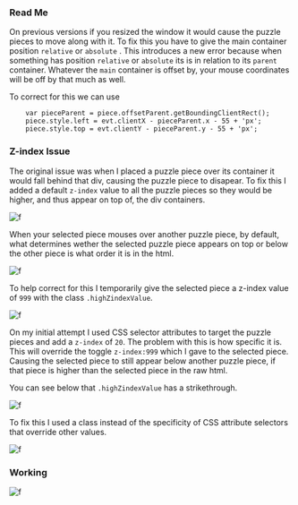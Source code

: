 
### Read Me

On previous versions if you resized the window it would cause the puzzle pieces to move along with it. To fix this you have to give the main container position `relative` or `absolute` . This introduces a new error because when something has position `relative` or `absolute` its is in relation to its `parent` container. Whatever the `main` container is offset by, your mouse coordinates will be off by that much as well. 

To correct for this we can use 
```
	var pieceParent = piece.offsetParent.getBoundingClientRect();
	piece.style.left = evt.clientX - pieceParent.x - 55 + 'px';
	piece.style.top = evt.clientY - pieceParent.y - 55 + 'px';
 ```



### Z-index Issue

The original issue was when I placed a puzzle piece over its container it would fall behind that div, causing the puzzle piece to disapear. To fix this I added a default `z-index` value to all the puzzle pieces so they would be higher, and thus appear on top of, the div containers.

![f](https://imgur.com/EYRSOh6.gif)

When your selected piece mouses over another puzzle piece, by default, what determines wether the selected puzzle piece appears on top or below the other piece is what order it is in the html. 

![f](https://imgur.com/pLN4YrC.png)

To help correct for this I temporarily give the selected piece a z-index value of `999` with the class `.highZindexValue`. 

![f](https://imgur.com/AcusiIu.png)

On my initial attempt I used CSS selector attributes to target the puzzle pieces and add a `z-index` of `20`. The problem with this is how specific it is. This will override the toggle `z-index:999` which I gave to the selected piece. Causing the selected piece to still appear below another puzzle piece, if that piece is higher than the selected piece in the raw html.

You can see below that `.highZindexValue` has a strikethrough. 

![f](https://imgur.com/crEeXNo.gif)

To fix this I used a class instead of the specificity of CSS attribute selectors that override other values.

![f](https://imgur.com/G1EW3iz.png)

### Working

![f](https://imgur.com/LH0Whwn.gif)
